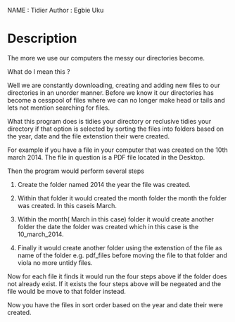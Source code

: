 NAME          : Tidier
Author        : Egbie Uku

Description
============

The more we use our computers the messy our directories become.

What do I mean this ?

Well we are constantly downloading, creating and adding new files to our
directories in an unorder manner. Before we know it our directories has
become a cesspool of files where we can no longer make head or tails and lets
not mention searching for files.

What this program does is tidies your directory or reclusive tidies your
directory if that option is selected by sorting the files into
folders based on the year, date and the file extenstion their were created.

For example if you have a file in your computer that was created on the
10th march 2014. The file in question is a PDF file located in the Desktop.

Then the program would perform several steps

1) Create the folder named 2014 the year the file was created.

2) Within that folder it would created the month folder the month the folder was created. In this caseis March.

3) Within the month( March in this case) folder it would create another folder the date the folder was
   created which in this case is the 10_march_2014.

4) Finally it would create another folder using the extenstion of the file as name
   of the folder e.g. pdf_files before moving the file to that folder and viola no more untidy files.

Now for each file it finds it would run the four steps above if the folder does not already exist. If it exists
the four steps above will be negeated and the file would be move to that folder instead.

Now you have the files in sort order based on the year and date their were created.
